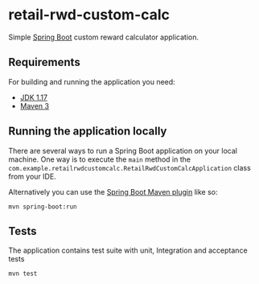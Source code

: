 # retail-rwd-custom-calc

Simple [Spring Boot](http://projects.spring.io/spring-boot/) custom reward calculator application.

## Requirements

For building and running the application you need:

- [JDK 1.17](http://www.oracle.com/technetwork/java/javase/downloads/jdk8-downloads-2133151.html)
- [Maven 3](https://maven.apache.org)

## Running the application locally

There are several ways to run a Spring Boot application on your local machine. One way is to execute the `main` method in the `com.example.retailrwdcustomcalc.RetailRwdCustomCalcApplication` class from your IDE.

Alternatively you can use the [Spring Boot Maven plugin](https://docs.spring.io/spring-boot/docs/current/reference/html/build-tool-plugins-maven-plugin.html) like so:

```shell
mvn spring-boot:run
```

## Tests
The application contains test suite with unit, Integration and acceptance tests
~~~~
mvn test
